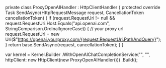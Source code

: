private class ProxyOpenAIHandler : HttpClientHandler
{
    protected override Task<HttpResponseMessage> SendAsync(HttpRequestMessage request, CancellationToken cancellationToken)
    {
        if (request.RequestUri != null && request.RequestUri.Host.Equals("api.openai.com", StringComparison.OrdinalIgnoreCase))
        {
            // your proxy url
            request.RequestUri = new Uri($"https://openai.yourproxy.com/{request.RequestUri.PathAndQuery}");
        }
        return base.SendAsync(request, cancellationToken);
    }
}


var kernel = Kernel.Builder
        .WithOpenAIChatCompletionService("<model-id>", "<api-key>", httpClient: new HttpClient(new ProxyOpenAIHandler()))
        .Build();